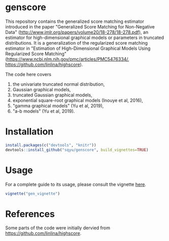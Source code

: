 # genscore
This repository contains the generalized score matching estimator introduced in the paper "Generalized Score Matching for Non-Negative Data" (http://www.jmlr.org/papers/volume20/18-278/18-278.pdf), an estimator for high-dimensional graphical models or parameters in truncated distributions. It is a generalization of the regularized score matching estimator in "Estimation of High-Dimensional Graphical Models Using Regularized Score Matching" (https://www.ncbi.nlm.nih.gov/pmc/articles/PMC5476334/, https://github.com/linlina/highscore).

The code here covers 
1. the univariate truncated normal distribution, 
1. Gaussian graphical models, 
1. truncated Gaussian graphical models, 
1. exponential square-root graphical models (Inouye et al, 2016),
1. "gamma graphical models" (Yu et al, 2019),
1. "a-b models" (Yu et al, 2019).

# Installation
```R
install.packages(c("devtools", "knitr"))
devtools::install_github("sqyu/genscore", build_vignettes=TRUE)
```

# Usage
For a complete guide to its usage, please consult the vignette [here](vignettes/gen_vignette.Rmd).
```R
vignette("gen_vignette")
```

# References
Some parts of the code were initially dervied from https://github.com/linlina/highscore.
